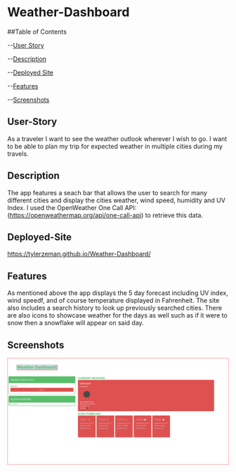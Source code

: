 # Weather-Dashboard

##Table of Contents

--[User Story](#User-Story)

--[Description](#Description)

--[Deployed Site](#Deployed-Site)

--[Features](#Features)

--[Screenshots](#Screenshots)

## User-Story

As a traveler I want to see the weather outlook wherever I wish to go. I want to be able to plan my trip for expected weather in multiple cities during my travels.

## Description

The app features a seach bar that allows the user to search for many different cities and display the cities weather, wind speed, humidity and UV Index. I used the
OpenWeather One Call API: (https://openweathermap.org/api/one-call-api) to retrieve this data.

## Deployed-Site

https://tylerzeman.github.io/Weather-Dashboard/

## Features

As mentioned above the app displays the 5 day forecast including UV index, wind speedf, and of course temperature displayed in Fahrenheit. The site also includes a
search history to look up previously searched cities. There are also icons to showcase weather for the days as well such as if it were to snow then a snowflake will 
appear on said day.

## Screenshots

![Weather Dashboard Screenshot](/Assets/images/weatherdashboard.png?raw=true )
